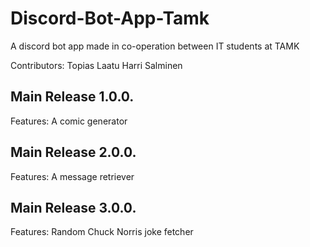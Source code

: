 # Discord-Bot-App-Tamk

A discord bot app made in co-operation between IT students at TAMK

Contributors:
Topias Laatu
Harri Salminen

## Main Release 1.0.0.

Features:
A comic generator

## Main Release 2.0.0.

Features:
A message retriever

## Main Release 3.0.0.

Features:
Random Chuck Norris joke fetcher
